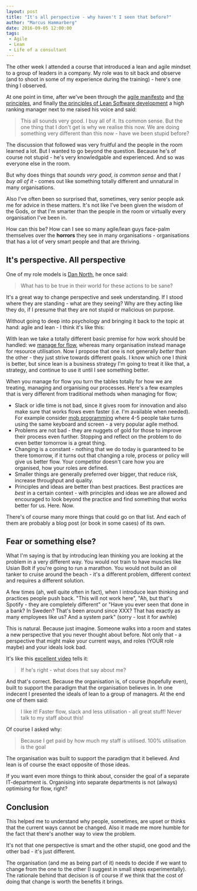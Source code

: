 ```yaml
---
layout: post
title: "It's all perspective - why haven't I seen that before?"
author: "Marcus Hammarberg"
date: 2016-09-05 12:00:00
tags:
 - Agile
 - Lean
 - Life of a consultant
---
```


The other week I attended a course that introduced a lean and agile mindset to a group of leaders in a company. My role was to sit back and observe (and to shoot in some of my experience during the training) - here's one thing I observed.

At one point in time, after we've been through the [agile manifesto](http://agilemanifesto.org/) and [the principles](http://agilemanifesto.org/principles.html), and finally [the principles of Lean Software development](http://www.allaboutagile.com/7-key-principles-of-lean-software-development-2/) a high ranking manager next to me raised his voice and said:

> This all sounds very good. I buy all of it. Its common sense. But the one thing that I don't get is why we realise this now. We are doing something very different than this now - have we been stupid before?

The discussion that followed was very fruitful and the people in the room learned a lot. But I wanted to go beyond the question. Because he's of course not stupid - he's very knowledgable and experienced. And so was everyone else in the room.

But why does things that *sounds very good*, *is common sense* and that *I buy all of it* - comes out like something totally different and unnatural in many organisations.

<!-- excerpt-end -->

Also I've often been so surprised that, sometimes, very senior people ask me for advice in these matters. It's not like I've been given the wisdom of the Gods, or that I'm smarter than the people in the room or virtually every organisation I've been in.

How can this be? How can I see so many agile/lean guys face-palm themselves over the **horrors** they see in many organisations - organisations that has a lot of very smart people and that are thriving.

## It's perspective. All perspective

One of my role models is [Dan North](https://dannorth.net/), he once said:

> What has to be true in their world for these actions to be sane?

It's a great way to change perspective and seek understanding. If I stood where they are standing - what are they seeing? Why are they acting like they do, if I presume that they are not stupid or malicious on purpose.

Without going to deep into psychology and bringing it back to the topic at hand: agile and lean - I think it's like this:

With lean we take a totally different basic premise for how work should be handled: we [manage for flow](https://en.wikipedia.org/wiki/Kanban_(development)?oldformat=true#General_practices), whereas many organisation instead manage for resource utilisation. Now I propose that one is not generally *better* than the other - they just strive towards different goals. I know which one I *think* is better, but since lean is a business strategy I'm going to treat it like that, a strategy, and continue to use it until I see something better.

When you manage for flow you turn the tables totally for how we are treating, managing and organising our processes. Here's a few examples that is very different from traditional methods when managing for flow;

* Slack or idle time is not bad, since it gives room for innovation and also make sure that works flows even faster (i.e. I'm available when needed). For example consider [mob programming](http://codebetter.com/marcushammarberg/2013/08/06/mob-programming/) where 4-5 people take turns using the same keyboard and screen - a very popular agile method.
* Problems are not bad - they are nuggets of gold for those to improve their process even further. Stopping and reflect on the problem to do even better tomorrow is a great thing.
* Changing is a constant - nothing that we do today is guaranteed to be there tomorrow, if it turns out that changing a role, process or policy will give us better flow. Your competitor doesn't care how you are organised, how your roles are defined.
* Smaller things are generally preferred over bigger, that reduce risk, increase throughput and quality.
* Principles and ideas are better than best practices. Best practices are *best* in a certain context - with principles and ideas we are allowed and encouraged to look beyond the practice and find something that works better for us. Here. Now.

There's of course many more things that could go on that list. And each of them are probably a blog post (or book in some cases) of its own.

## Fear or something else?

What I'm saying is that by introducing lean thinking you are looking at the problem in a very different way. You would not train to have muscles like Usian Bolt if you're going to run a marathon. You would not build an oil tanker to cruise around the beach - it's a different problem, different context and requires a different solution.

A few times (ah, well quite often in fact), when I introduce lean thinking and practices people push back. "This will not work here", "Ah, but that's Spotify - they are completely different" or "Have you ever seen that done in a bank? In Sweden? That's been around since XXX? That has exactly as many employees like us? And a system park" (sorry - lost it for awhile)

This is natural. Because just imagine. Someone walks into a room and states a new perspective that you never thought about before. Not only that - a perspective that might make your current ways, and roles (YOUR role maybe) and your ideals look bad.

It's like this [excellent video](https://youtu.be/TCqQ9LxzTwM?t=9m9s) tells it:

> If he's right - what does that say about me?

And that's correct. Because the organisation is, of course (hopefully even), built to support the paradigm that the organisation believes in. In one indecent I presented the ideals of lean to a group of managers. At the end one of them said:

> I like it! Faster flow, slack and less utilisation - all great stuff! Never talk to my staff about this!

Of course I asked why:

> Because I get paid by how much my staff is utilised. 100% utilisation is the goal

The organisation was built to support the paradigm that it believed. And lean is of course the exact opposite of those ideas.

If you want even more things to think about, consider the goal of a separate IT-department is. Organising into separate departments is not (always) optimising for flow, right?

## Conclusion

This helped me to understand why people, sometimes, are upset or thinks that the current ways cannot be changed. Also it made me more humble for the fact that there's another way to view the problem.

It's not that one perspective is smart and the other stupid, one good and the other bad - it's just different.

The organisation (and me as being part of it) needs to decide if we want to change from the one to the other (I suggest in small steps experimentally). The rationale behind that decision is of course if we think that the cost of doing that change is worth the benefits it brings.